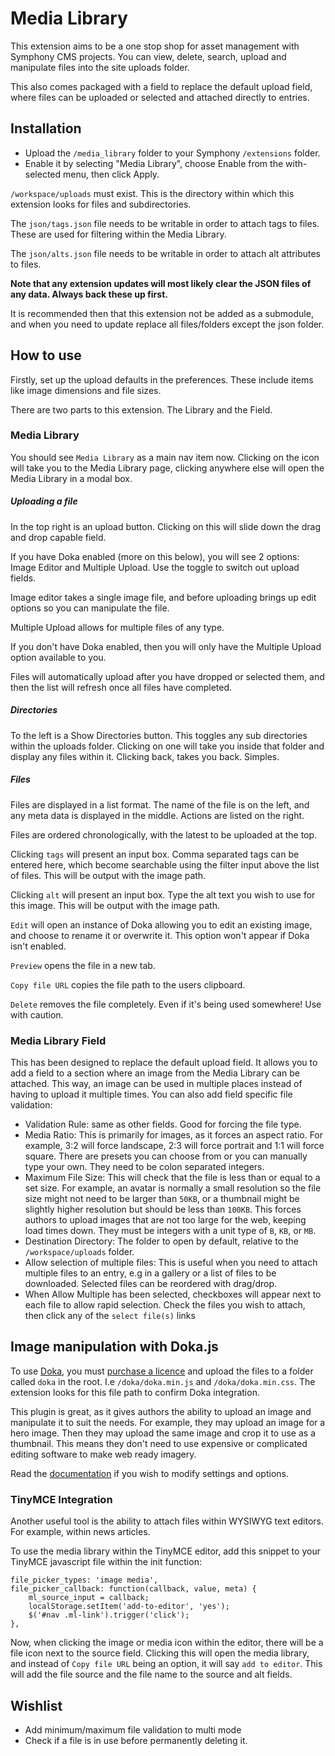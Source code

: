 # Media Library

This extension aims to be a one stop shop for asset management with Symphony CMS projects. You can view, delete, search, upload and manipulate files into the site uploads folder.

This also comes packaged with a field to replace the default upload field, where files can be uploaded or selected and attached directly to entries.

## Installation

- Upload the `/media_library` folder to your Symphony `/extensions` folder.
- Enable it by selecting "Media Library", choose Enable from the with-selected menu, then click Apply.

`/workspace/uploads` must exist. This is the directory within which this extension looks for files and subdirectories.

The `json/tags.json` file needs to be writable in order to attach tags to files. These are used for filtering within the Media Library.

The `json/alts.json` file needs to be writable in order to attach alt attributes to files. 

**Note that any extension updates will most likely clear the JSON files of any data. Always back these up first.**

It is recommended then that this extension not be added as a submodule, and when you need to update replace all files/folders except the json folder.

## How to use

Firstly, set up the upload defaults in the preferences. These include items like image dimensions and file sizes.

There are two parts to this extension. The Library and the Field.

### Media Library

You should see `Media Library` as a main nav item now. Clicking on the icon will take you to the Media Library page, clicking anywhere else will open the Media Library in a modal box.

##### Uploading a file

In the top right is an upload button. Clicking on this will slide down the drag and drop capable field.

If you have Doka enabled (more on this below), you will see 2 options: Image Editor and Multiple Upload. Use the toggle to switch out upload fields. 

Image editor takes a single image file, and before uploading brings up edit options so you can manipulate the file.

Multiple Upload allows for multiple files of any type.

If you don't have Doka enabled, then you will only have the Multiple Upload option available to you.

Files will automatically upload after you have dropped or selected them, and then the list will refresh once all files have completed.

##### Directories

To the left is a Show Directories button. This toggles any sub directories within the uploads folder. Clicking on one will take you inside that folder and display any files within it. Clicking back, takes you back. Simples.

##### Files

Files are displayed in a list format. The name of the file is on the left, and any meta data is displayed in the middle. Actions are listed on the right.

Files are ordered chronologically, with the latest to be uploaded at the top.

Clicking `tags` will present an input box. Comma separated tags can be entered here, which become searchable using the filter input above the list of files. This will be output with the image path.

Clicking `alt` will present an input box. Type the alt text you wish to use for this image. This will be output with the image path.

`Edit` will open an instance of Doka allowing you to edit an existing image, and choose to rename it or overwrite it. This option won't appear if Doka isn't enabled.

`Preview` opens the file in a new tab.

`Copy file URL` copies the file path to the users clipboard.

`Delete` removes the file completely. Even if it's being used somewhere! Use with caution.


### Media Library Field

This has been designed to replace the default upload field. It allows you to add a field to a section where an image from the Media Library can be attached. This way, an image can be used in multiple places instead of having to upload it multiple times. You can also add field specific file validation:

- Validation Rule: same as other fields. Good for forcing the file type.
- Media Ratio: This is primarily for images, as it forces an aspect ratio. For example, 3:2 will force landscape, 2:3 will force portrait and 1:1 will force square. There are presets you can choose from or you can manually type your own. They need to be colon separated integers.
- Maximum File Size: This will check that the file is less than or equal to a set size. For example, an avatar is normally a small resolution so the file size might not need to be larger than `50KB`, or a thumbnail might be slightly higher resolution but should be less than `100KB`. This forces authors to upload images that are not too large for the web, keeping load times down. They must be integers with a unit type of `B`, `KB`, or `MB`.
- Destination Directory: The folder to open by default, relative to the `/workspace/uploads` folder. 
- Allow selection of multiple files: This is useful when you need to attach multiple files to an entry, e.g in a gallery or a list of files to be downloaded. Selected files can be reordered with drag/drop.
- When Allow Multiple has been selected, checkboxes will appear next to each file to allow rapid selection. Check the files you wish to attach, then click any of the `select file(s)` links

## Image manipulation with Doka.js

To use [Doka](https://pqina.nl/doka/), you must [purchase a licence](https://pqina.nl/doka/pricing/) and upload the files to a folder called `doka` in the root. I.e `/doka/doka.min.js` and `/doka/doka.min.css`. The extension looks for this file path to confirm Doka integration.

This plugin is great, as it gives authors the ability to upload an image and manipulate it to suit the needs. For example, they may upload an image for a hero image. Then they may upload the same image and crop it to use as a thumbnail. This means they don't need to use expensive or complicated editing software to make web ready imagery.

Read the [documentation](https://pqina.nl/doka/docs/) if you wish to modify settings and options. 

### TinyMCE Integration

Another useful tool is the ability to attach files within WYSIWYG text editors. For example, within news articles.

To use the media library within the TinyMCE editor, add this snippet to your TinyMCE javascript file within the init function:

```
file_picker_types: 'image media',
file_picker_callback: function(callback, value, meta) {
	ml_source_input = callback;
	localStorage.setItem('add-to-editor', 'yes');
	$('#nav .ml-link').trigger('click');
},
```

Now, when clicking the image or media icon within the editor, there will be a file icon next to the source field. Clicking this will open the media library, and instead of `Copy file URL` being an option, it will say `add to editor`. This will add the file source and the file name to the source and alt fields.

## Wishlist

- Add minimum/maximum file validation to multi mode
- Check if a file is in use before permanently deleting it.
